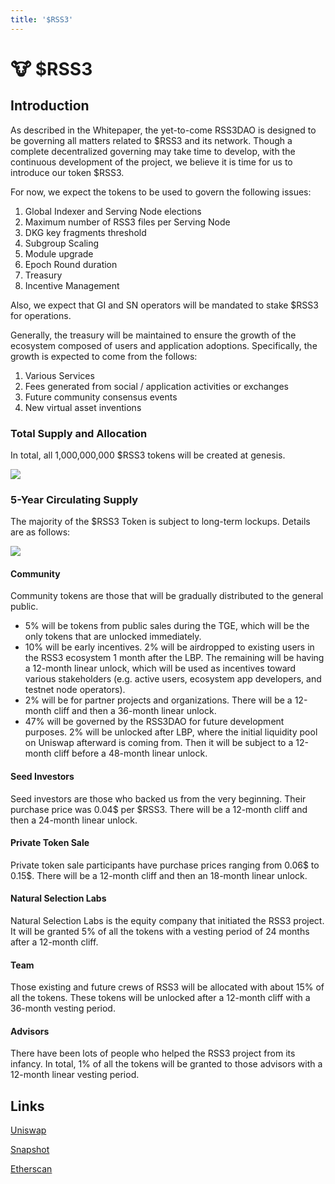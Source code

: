 ```yaml
---
title: '$RSS3'
---
```


# 🐮 $RSS3

## Introduction
As described in the Whitepaper, the yet-to-come RSS3DAO is designed to be governing all matters related to $RSS3 and its network. Though a complete decentralized governing may take time to develop, with the continuous development of the project, we believe it is time for us to introduce our token $RSS3.

For now, we expect the tokens to be used to govern the following issues:

1. Global Indexer and Serving Node elections
2. Maximum number of RSS3 files per Serving Node
3. DKG key fragments threshold
4. Subgroup Scaling
5. Module upgrade
6. Epoch Round duration
7. Treasury
8. Incentive Management

Also, we expect that GI and SN operators will be mandated to stake $RSS3 for operations.

Generally, the treasury will be maintained to ensure the growth of the ecosystem composed of
users and application adoptions. Specifically, the growth is expected to come from the follows:

1. Various Services
2. Fees generated from social / application activities or exchanges
3. Future community consensus events
4. New virtual asset inventions

### Total Supply and Allocation

In total, all 1,000,000,000 $RSS3 tokens will be created at genesis. 

![](/img/token/token1.png)

### 5-Year Circulating Supply

The majority of the $RSS3 Token is subject to long-term lockups. Details are as follows:

![](/img/token/token2.png)

#### Community

Community tokens are those that will be gradually distributed to the general public. 

- 5% will be tokens from public sales during the TGE, which will be the only tokens that are unlocked immediately.
- 10% will be early incentives. 2% will be airdropped to existing users in the RSS3 ecosystem 1 month after the LBP. The remaining will be having a 12-month linear unlock, which will be used as incentives toward various stakeholders (e.g. active users, ecosystem app developers, and testnet node operators).
- 2% will be for partner projects and organizations. There will be a 12-month cliff and then a 36-month linear unlock.
- 47% will be governed by the RSS3DAO for future development purposes. 2% will be unlocked after LBP, where the initial liquidity pool on Uniswap afterward is coming from. Then it will be subject to a 12-month cliff before a 48-month linear unlock.

#### Seed Investors

Seed investors are those who backed us from the very beginning. Their purchase price was 0.04$ per $RSS3. There will be a 12-month cliff and then a 24-month linear unlock.

#### Private Token Sale

Private token sale participants have purchase prices ranging from 0.06$ to 0.15$. There will be a 12-month cliff and then an 18-month linear unlock.

#### Natural Selection Labs

Natural Selection Labs is the equity company that initiated the RSS3 project. It will be granted 5% of all the tokens with a vesting period of 24 months after a 12-month cliff.

#### Team

Those existing and future crews of RSS3 will be allocated with about 15% of all the tokens. These tokens will be unlocked after a 12-month cliff with a 36-month vesting period.

#### Advisors

There have been lots of people who helped the RSS3 project from its infancy. In total, 1% of all the tokens will be granted to those advisors with a 12-month linear vesting period.

## Links

[Uniswap](https://app.uniswap.org/#/swap?inputCurrency=0xc98d64da73a6616c42117b582e832812e7b8d57f&chain=mainnet)

[Snapshot](https://snapshot.org/#/rss3.eth)

[Etherscan](https://etherscan.io/token/0xc98d64da73a6616c42117b582e832812e7b8d57f)
